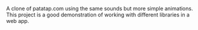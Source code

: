 A clone of patatap.com using the same sounds but more simple animations. This project is a good demonstration of working
with different libraries in a web app.